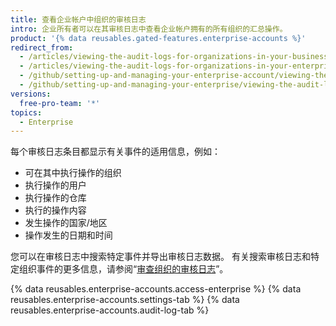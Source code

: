 ```yaml
---
title: 查看企业帐户中组织的审核日志
intro: 企业所有者可以在其审核日志中查看企业帐户拥有的所有组织的汇总操作。
product: '{% data reusables.gated-features.enterprise-accounts %}'
redirect_from:
  - /articles/viewing-the-audit-logs-for-organizations-in-your-business-account/
  - /articles/viewing-the-audit-logs-for-organizations-in-your-enterprise-account
  - /github/setting-up-and-managing-your-enterprise-account/viewing-the-audit-logs-for-organizations-in-your-enterprise-account
  - /github/setting-up-and-managing-your-enterprise/viewing-the-audit-logs-for-organizations-in-your-enterprise-account
versions:
  free-pro-team: '*'
topics:
  - Enterprise
---
```

每个审核日志条目都显示有关事件的适用信息，例如：

- 可在其中执行操作的组织
- 执行操作的用户
- 执行操作的仓库
- 执行的操作内容
- 发生操作的国家/地区
- 操作发生的日期和时间

您可以在审核日志中搜索特定事件并导出审核日志数据。 有关搜索审核日志和特定组织事件的更多信息，请参阅“[审查组织的审核日志](/articles/reviewing-the-audit-log-for-your-organization)”。

{% data reusables.enterprise-accounts.access-enterprise %}
{% data reusables.enterprise-accounts.settings-tab %}
{% data reusables.enterprise-accounts.audit-log-tab %}
